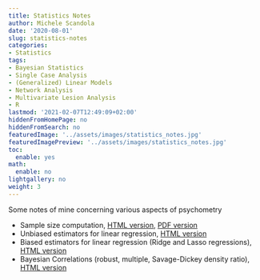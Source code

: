 ```yaml
---
title: Statistics Notes
author: Michele Scandola
date: '2020-08-01'
slug: statistics-notes
categories:
- Statistics
tags:
- Bayesian Statistics
- Single Case Analysis
- (Generalized) Linear Models
- Network Analysis
- Multivariate Lesion Analysis
- R
lastmod: '2021-02-07T12:49:09+02:00'
hiddenFromHomePage: no
hiddenFromSearch: no
featuredImage: '../assets/images/statistics_notes.jpg'
featuredImagePreview: '../assets/images/statistics_notes.jpg'
toc:
  enable: yes
math:
  enable: no
lightgallery: no
weight: 3
---
```


Some notes of mine concerning various aspects of psychometry

<!--more-->

- Sample size computation,
  [HTML version](/presentations/sample_size/samplesize_presentation.html),
  [PDF version](/presentations/sample_size/samplesize_presentation.pdf)
- Unbiased estimators for linear regression,
  [HTML version](/presentations/20200819linearregression/unbiased-linear-regression/index.html)
- Biased estimators for linear regression (Ridge and Lasso regressions),
  [HTML version](/presentations/20200903biasedestimators/biased-estimators-ridge-and-lasso-regressions/index.html)
- Bayesian Correlations (robust, multiple, Savage-Dickey density ratio),
  [HTML version](/presentations/20210205bayesianmultiplecorrelation/multiple-correlations-in-stan/index.html)

